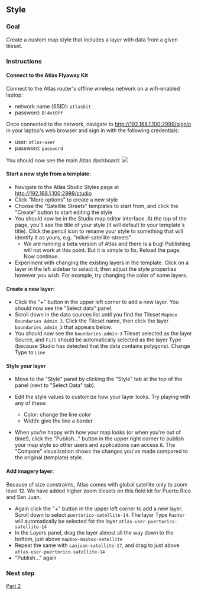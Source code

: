 ## Style

<!-- this needs to be revised to work off of pregenerated tiles -->

### Goal

Create a custom map style that includes a layer with data from a given tileset.

### Instructions

#### Connect to the Atlas Flyaway Kit

Connect to the Atlas router's offline wireless network on a wifi-enabled laptop:
- network name (SSID): `atlaskit`
- password: `B!4st0ff`

Once connected to the network, navigate to http://192.168.1.100:2999/signin in your laptop's web browser and sign in with the following credentials:
- user: `atlas-user`
- password: `password`

You should now see the main Atlas dashboard:
![](assets/images/atlas-dashboard.png)


#### Start a new style from a template:
- Navigate to the Atlas Studio Styles page at http://192.168.1.100:2999/studio
- Click "More options" to create a new style
- Choose the "Satellite Streets" templates to start from, and click the "Create" button to start editing the style
- You should now be in the Studio map editor interface. At the top of the page, you'll see the title of your style (it will default to your template's title). Click the pencil icon to rename your style to something that will identify it as yours, e.g. "mikel-satellite-streets"
  - We are running a beta version of Atlas and there is a bug! Publishing will not work at this point. But it is simple to fix. Reload the page. Now continue.
- Experiment with changing the existing layers in the template. Click on a layer in the left sidebar to select it, then adjust the style properties however you wish. For example, try changing the color of some layers.


#### Create a new layer:
- Click the "+" button in the upper left corner to add a new layer. You should now see the "Select data" panel.
- Scroll down in the data sources list until you find the Tileset `Mapbox Boundaries Admin 3`. Click the Tileset name, then click the layer `boundaries_admin_3` that appears below.  
- You should now see the `boundaries-admin-3` Tileset selected as the layer Source, and `Fill` should be automatically selected as the layer Type (because Studio has detected that the data contains polygons). Change Type to `Line`

#### Style your layer
- Move to the "Style" panel by clicking the "Style" tab at the top of the panel (next to "Select Data" tab).
- Edit the style values to customize how your layer looks. Try playing with any of these:
  - Color: change the line color
  - Width: give the line a border

- When you're happy with how your map looks (or when you're out of time!), click the "Publish..." button in the upper right corner to publish your map style so other users and applications can access it. The "Compare" visualization shows the changes you've made compared to the original (template) style.

#### Add imagery layer:
Because of size constraints, Atlas comes with global satellite only to zoom level 12. We have added higher zoom tilesets on this field kit for Puerto Rico and San Juan.
- Again click the "+" button in the upper left corner to add a new layer. Scroll down to select `puertorico-satellite-14`. The layer Type `Raster` will automatically be selected for the layer `atlas-user-puertorico-satellite-14`
- In the Layers panel, drag the layer almost all the way down to the bottom, just above `mapbox-mapbox-satellite`
- Repeat the same with `sanjuan-satellite-17`, and drag to just above `atlas-user-puertorico-satellite-14`
- "Publish..." again

### Next step

[Part 2](./kepler.md)
